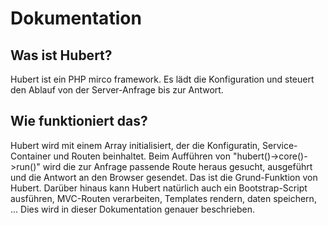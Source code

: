 # Dokumentation

## Was ist Hubert?

Hubert ist ein PHP mirco framework. Es lädt die Konfiguration und steuert den Ablauf von der Server-Anfrage bis zur Antwort.

## Wie funktioniert das?

Hubert wird mit einem Array initialisiert, der die Konfiguratin, Service-Container und Routen beinhaltet.
Beim Aufführen von "hubert()->core()->run()" wird die zur Anfrage passende Route heraus gesucht, ausgeführt und die Antwort an den Browser gesendet.
Das ist die Grund-Funktion von Hubert.
Darüber hinaus kann Hubert natürlich auch ein Bootstrap-Script ausführen, MVC-Routen verarbeiten, Templates rendern, daten speichern, ... 
Dies wird in dieser Dokumentation genauer beschrieben.
